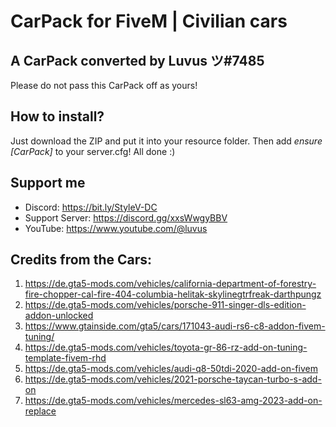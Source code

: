 # CarPack for FiveM | Civilian cars
A CarPack converted by Luvus ツ#7485
-------------------------------------------------
Please do not pass this CarPack off as yours!

How to install?
-------------------------------------------------

Just download the ZIP and put it into your resource folder. Then add *ensure [CarPack]* to your server.cfg! All done :)

Support me
-------------------------------------------------
- Discord: https://bit.ly/StyleV-DC
- Support Server: https://discord.gg/xxsWwgyBBV
- YouTube: https://www.youtube.com/@luvus

Credits from the Cars:
-------------------------------------------------
1. https://de.gta5-mods.com/vehicles/california-department-of-forestry-fire-chopper-cal-fire-404-columbia-helitak-skylinegtrfreak-darthpungz
2. https://de.gta5-mods.com/vehicles/porsche-911-singer-dls-edition-addon-unlocked
3. https://www.gtainside.com/gta5/cars/171043-audi-rs6-c8-addon-fivem-tuning/
4. https://de.gta5-mods.com/vehicles/toyota-gr-86-rz-add-on-tuning-template-fivem-rhd
5. https://de.gta5-mods.com/vehicles/audi-q8-50tdi-2020-add-on-fivem
6. https://de.gta5-mods.com/vehicles/2021-porsche-taycan-turbo-s-add-on
7. https://de.gta5-mods.com/vehicles/mercedes-sl63-amg-2023-add-on-replace
